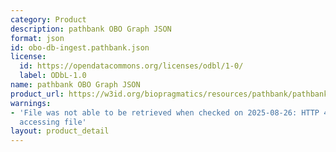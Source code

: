 ```yaml
---
category: Product
description: pathbank OBO Graph JSON
format: json
id: obo-db-ingest.pathbank.json
license:
  id: https://opendatacommons.org/licenses/odbl/1-0/
  label: ODbL-1.0
name: pathbank OBO Graph JSON
product_url: https://w3id.org/biopragmatics/resources/pathbank/pathbank.json
warnings:
- 'File was not able to be retrieved when checked on 2025-08-26: HTTP 404 error when
  accessing file'
layout: product_detail
---
```

